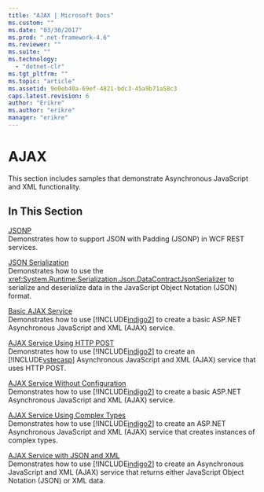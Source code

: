 ```yaml
---
title: "AJAX | Microsoft Docs"
ms.custom: ""
ms.date: "03/30/2017"
ms.prod: ".net-framework-4.6"
ms.reviewer: ""
ms.suite: ""
ms.technology: 
  - "dotnet-clr"
ms.tgt_pltfrm: ""
ms.topic: "article"
ms.assetid: 9e0eb40a-69ef-4821-bdc3-45a9b71a58c3
caps.latest.revision: 6
author: "Erikre"
ms.author: "erikre"
manager: "erikre"
---
```

# AJAX
This section includes samples that demonstrate Asynchronous JavaScript and XML functionality.  
  
## In This Section  
 [JSONP](../../../../docs/framework/wcf/samples/jsonp.md)  
 Demonstrates how to support JSON with Padding (JSONP) in WCF REST services.  
  
 [JSON Serialization](../../../../docs/framework/wcf/samples/json-serialization.md)  
 Demonstrates how to use the <xref:System.Runtime.Serialization.Json.DataContractJsonSerializer> to serialize and deserialize data in the JavaScript Object Notation (JSON) format.  
  
 [Basic AJAX Service](../../../../docs/framework/wcf/samples/basic-ajax-service.md)  
 Demonstrates how to use [!INCLUDE[indigo2](../../../../includes/indigo2-md.md)] to create a basic ASP.NET Asynchronous JavaScript and XML (AJAX) service.  
  
 [AJAX Service Using HTTP POST](../../../../docs/framework/wcf/samples/ajax-service-using-http-post.md)  
 Demonstrates how to use [!INCLUDE[indigo2](../../../../includes/indigo2-md.md)] to create an [!INCLUDE[vstecasp](../../../../includes/vstecasp-md.md)] Asynchronous JavaScript and XML (AJAX) service that uses HTTP POST.  
  
 [AJAX Service Without Configuration](../../../../docs/framework/wcf/samples/ajax-service-without-configuration.md)  
 Demonstrates how to use [!INCLUDE[indigo2](../../../../includes/indigo2-md.md)] to create a basic ASP.NET Asynchronous JavaScript and XML (AJAX) service.  
  
 [AJAX Service Using Complex Types](../../../../docs/framework/wcf/samples/ajax-service-using-complex-types-sample.md)  
 Demonstrates how to use [!INCLUDE[indigo2](../../../../includes/indigo2-md.md)] to create an ASP.NET Asynchronous JavaScript and XML (AJAX) service that creates instances of complex types.  
  
 [AJAX Service with JSON and XML](../../../../docs/framework/wcf/samples/ajax-service-with-json-and-xml-sample.md)  
 Demonstrates how to use [!INCLUDE[indigo2](../../../../includes/indigo2-md.md)] to create an Asynchronous JavaScript and XML (AJAX) service that returns either JavaScript Object Notation (JSON) or XML data.